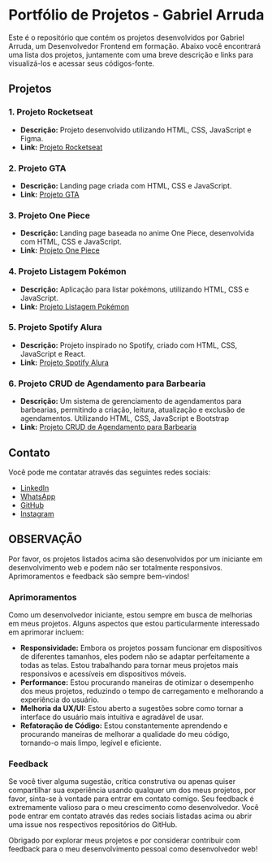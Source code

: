 # Portfólio de Projetos - Gabriel Arruda

Este é o repositório que contém os projetos desenvolvidos por Gabriel Arruda, um Desenvolvedor Frontend em formação. Abaixo você encontrará uma lista dos projetos, juntamente com uma breve descrição e links para visualizá-los e acessar seus códigos-fonte.

## Projetos

### 1. Projeto Rocketseat
- **Descrição:** Projeto desenvolvido utilizando HTML, CSS, JavaScript e Figma.
- **Link:** [Projeto Rocketseat](https://github.com/GabrielArrudaDev/Projeto-Rocketseat)

### 2. Projeto GTA
- **Descrição:** Landing page criada com HTML, CSS e JavaScript.
- **Link:** [Projeto GTA](https://github.com/GabrielArrudaDev/Projeto-GTA)

### 3. Projeto One Piece
- **Descrição:** Landing page baseada no anime One Piece, desenvolvida com HTML, CSS e JavaScript.
- **Link:** [Projeto One Piece](https://github.com/GabrielArrudaDev/Projeto-One-Piece)

### 4. Projeto Listagem Pokémon
- **Descrição:** Aplicação para listar pokémons, utilizando HTML, CSS e JavaScript.
- **Link:** [Projeto Listagem Pokémon](https://github.com/GabrielArrudaDev/Projeto-Listagem-Pokemon)

### 5. Projeto Spotify Alura
- **Descrição:** Projeto inspirado no Spotify, criado com HTML, CSS, JavaScript e React.
- **Link:** [Projeto Spotify Alura](https://github.com/GabrielArrudaDev/Imersao-Front-End-Alura)

### 6. Projeto CRUD de Agendamento para Barbearia
- **Descrição:** Um sistema de gerenciamento de agendamentos para barbearias, permitindo a criação, leitura, atualização e exclusão de agendamentos. Utilizando HTML, CSS, JavaScript e Bootstrap
- **Link:** [Projeto CRUD de Agendamento para Barbearia](https://github.com/GabrielArrudaDev/Projeto-CRUD-Agendamento)

## Contato

Você pode me contatar através das seguintes redes sociais:

- [LinkedIn](https://www.linkedin.com/in/gabriel-arruda-665464234/)
- [WhatsApp](https://wa.me/5515981537286)
- [GitHub](https://github.com/GabrielArrudaDev)
- [Instagram](https://www.instagram.com/_arrud4_)

## OBSERVAÇÃO

Por favor, os projetos listados acima são desenvolvidos por um iniciante em desenvolvimento web e podem não ser totalmente responsivos. Aprimoramentos e feedback são sempre bem-vindos!

### Aprimoramentos

Como um desenvolvedor iniciante, estou sempre em busca de melhorias em meus projetos. Alguns aspectos que estou particularmente interessado em aprimorar incluem:

- **Responsividade:** Embora os projetos possam funcionar em dispositivos de diferentes tamanhos, eles podem não se adaptar perfeitamente a todas as telas. Estou trabalhando para tornar meus projetos mais responsivos e acessíveis em dispositivos móveis.
- **Performance:** Estou procurando maneiras de otimizar o desempenho dos meus projetos, reduzindo o tempo de carregamento e melhorando a experiência do usuário.
- **Melhoria da UX/UI:** Estou aberto a sugestões sobre como tornar a interface do usuário mais intuitiva e agradável de usar.
- **Refatoração de Código:** Estou constantemente aprendendo e procurando maneiras de melhorar a qualidade do meu código, tornando-o mais limpo, legível e eficiente.

### Feedback

Se você tiver alguma sugestão, crítica construtiva ou apenas quiser compartilhar sua experiência usando qualquer um dos meus projetos, por favor, sinta-se à vontade para entrar em contato comigo. Seu feedback é extremamente valioso para o meu crescimento como desenvolvedor. Você pode entrar em contato através das redes sociais listadas acima ou abrir uma issue nos respectivos repositórios do GitHub.

Obrigado por explorar meus projetos e por considerar contribuir com feedback para o meu desenvolvimento pessoal como desenvolvedor web!

